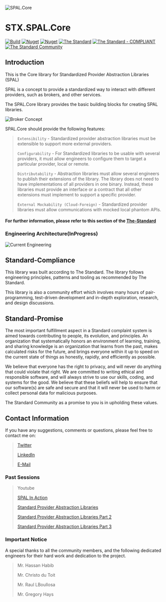 ![SPAL.Core](https://raw.githubusercontent.com/The-Standard-Organization/STX.SPAL.Core/main/Resources/Images/spalcore-gitlogo.png)

# STX.SPAL.Core

[![Build](https://github.com/The-Standard-Organization/STX.SPAL.Core/actions/workflows/build.yml/badge.svg)](https://github.com/The-Standard-Organization/STX.SPAL.Core/actions/workflows/build.yml)
[![Nuget](https://img.shields.io/nuget/v/STX.SPAL.Core?logo=nuget&style=default)](https://www.nuget.org/packages/STX.SPAL.Core)
[![Nuget](https://img.shields.io/nuget/dt/STX.SPAL.Core?logo=nuget&style=default&color=blue&label=Downloads)](https://www.nuget.org/packages/STX.SPAL.Core)
[![The Standard](https://img.shields.io/github/v/release/hassanhabib/The-Standard?filter=v2.10.1&style=default&label=Standard%20Version&color=2ea44f)](https://github.com/hassanhabib/The-Standard)
[![The Standard - COMPLIANT](https://img.shields.io/badge/The_Standard-COMPLIANT-2ea44f)](https://github.com/hassanhabib/The-Standard)
[![The Standard Community](https://img.shields.io/discord/934130100008538142?color=%237289da&label=The%20Standard%20Community&logo=Discord)](https://discord.gg/vdPZ7hS52X)

## Introduction
This is the Core library for Standardized Provider Abstraction Libraries (SPAL)

SPAL is a concept to provide a standardized way to interact with different providers, such as brokers, and other services.

The SPAL.Core library provides the basic building blocks for creating SPAL libraries.

![Broker Concept](https://raw.githubusercontent.com/hassanhabib/The-Standard/master/1.%20Brokers/Resources/Brokers-1.8.0.png)

SPAL.Core should provide the following features:
>`Extensibility` - Standardized provider abstraction libraries must be extensible to support more external providers.
>
>`Configurability` - For Standardized libraries to be usable with several providers, it must allow engineers to configure them to target a particular provider, local or remote.
>
>`Distributability` - Abstraction libraries must allow several engineers to publish their extensions of the library. The library does not need to have implementations of all providers in one binary. Instead, these libraries must provide an interface or a contract that all other extensions must implement to support a specific provider.
>
>`External Mockability (Cloud-Foreign)` - Standardized provider libraries must allow communications with mocked local phantom APIs.


#### For further information, please refer to this section of the [The-Standard](https://github.com/hassanhabib/The-Standard/blob/master/1.%20Brokers/1.8%20Broker%20Provider%20Abstraction.md)

### Engineering Architecture(InProgress)

![Current Engineering](https://raw.githubusercontent.com/The-Standard-Organization/STX.SPAL.Core/main/Resources/Diagrams/spal-diagram-05292024.png)

## Standard-Compliance
This library was built according to The Standard. The library follows engineering principles, patterns and tooling as recommended by The Standard.

This library is also a community effort which involves many hours of pair-programming, test-driven development and in-depth exploration, research, and design discussions.

## Standard-Promise
The most important fulfillment aspect in a Standard complaint system is aimed towards contributing to people, its evolution, and principles.
An organization that systematically honors an environment of learning, training, and sharing knowledge is an organization that learns from the past, makes calculated risks for the future, 
and brings everyone within it up to speed on the current state of things as honestly, rapidly, and efficiently as possible. 
 
We believe that everyone has the right to privacy, and will never do anything that could violate that right.
We are committed to writing ethical and responsible software, and will always strive to use our skills, coding, and systems for the good.
We believe that these beliefs will help to ensure that our software(s) are safe and secure and that it will never be used to harm or collect personal data for malicious purposes.
 
The Standard Community as a promise to you is in upholding these values.

## Contact Information

If you have any suggestions, comments or questions, please feel free to contact me on:

>[Twitter](https://twitter.com/hassanrezkhabib)
>
>[LinkedIn](https://www.linkedin.com/in/hassanrezkhabib/)
>
>[E-Mail](mailto:hassanhabib@live.com)

### Past Sessions

>Youtube
>
>[SPAL In Action](https://www.youtube.com/watch?v=gCDo24dJ5Fg)
>
>[Standard Provider Abstraction Libraries](https://www.youtube.com/watch?v=JEb0BA8CgFk)
>
>[Standard Provider Abstraction Libraries Part 2](https://www.youtube.com/watch?v=gvoskMQRqHU)
>
>[Standard Provider Abstraction Libraries Part 3](https://www.youtube.com/watch?v=98_9I2hpaKA&t=623s)
>

### Important Notice
A special thanks to all the community members, and the following dedicated engineers for their hard work and dedication to the project.
>Mr. Hassan Habib
>
>Mr. Christo du Toit
>
>Mr. Raul LBoullosa
>
>Mr. Gregory Hays